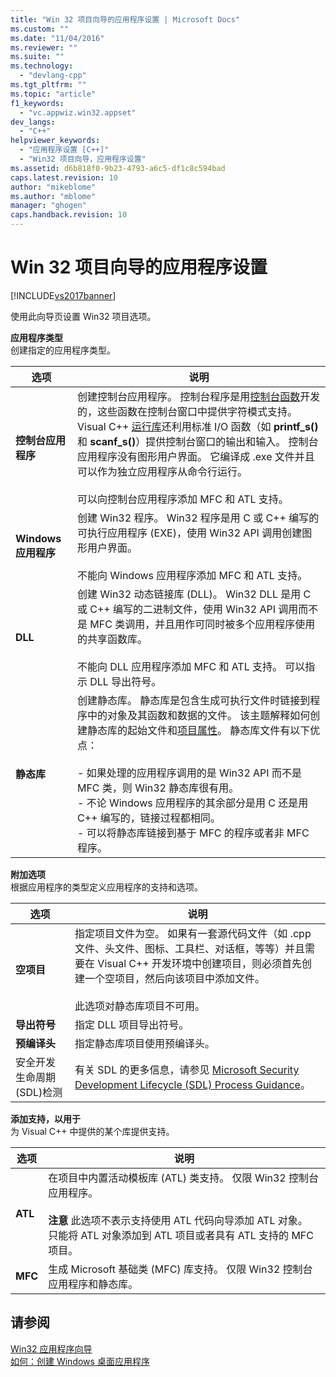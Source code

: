 ```yaml
---
title: "Win 32 项目向导的应用程序设置 | Microsoft Docs"
ms.custom: ""
ms.date: "11/04/2016"
ms.reviewer: ""
ms.suite: ""
ms.technology: 
  - "devlang-cpp"
ms.tgt_pltfrm: ""
ms.topic: "article"
f1_keywords: 
  - "vc.appwiz.win32.appset"
dev_langs: 
  - "C++"
helpviewer_keywords: 
  - "应用程序设置 [C++]"
  - "Win32 项目向导，应用程序设置"
ms.assetid: d6b818f0-9b23-4793-a6c5-df1c8c594bad
caps.latest.revision: 10
author: "mikeblome"
ms.author: "mblome"
manager: "ghogen"
caps.handback.revision: 10
---
```

# Win 32 项目向导的应用程序设置
[!INCLUDE[vs2017banner](../assembler/inline/includes/vs2017banner.md)]

使用此向导页设置 Win32 项目选项。  
  
 **应用程序类型**  
 创建指定的应用程序类型。  
  
|选项|说明|  
|--------|--------|  
|**控制台应用程序**|创建控制台应用程序。  控制台程序是用[控制台函数](https://msdn.microsoft.com/en-us/library/ms813137.aspx)开发的，这些函数在控制台窗口中提供字符模式支持。  Visual C\+\+ [运行库](../c-runtime-library/c-run-time-library-reference.md)还利用标准 I\/O 函数（如 **printf\_s\(\)** 和 **scanf\_s\(\)**）提供控制台窗口的输出和输入。  控制台应用程序没有图形用户界面。  它编译成 .exe 文件并且可以作为独立应用程序从命令行运行。<br /><br /> 可以向控制台应用程序添加 MFC 和 ATL 支持。|  
|**Windows 应用程序**|创建 Win32 程序。  Win32 程序是用 C 或 C\+\+ 编写的可执行应用程序 \(EXE\)，使用 Win32 API 调用创建图形用户界面。<br /><br /> 不能向 Windows 应用程序添加 MFC 和 ATL 支持。|  
|**DLL**|创建 Win32 动态链接库 \(DLL\)。  Win32 DLL 是用 C 或 C\+\+ 编写的二进制文件，使用 Win32 API 调用而不是 MFC 类调用，并且用作可同时被多个应用程序使用的共享函数库。<br /><br /> 不能向 DLL 应用程序添加 MFC 和 ATL 支持。  可以指示 DLL 导出符号。|  
|**静态库**|创建静态库。  静态库是包含生成可执行文件时链接到程序中的对象及其函数和数据的文件。  该主题解释如何创建静态库的起始文件和[项目属性](../ide/property-pages-visual-cpp.md)。  静态库文件有以下优点：<br /><br /> -   如果处理的应用程序调用的是 Win32 API 而不是 MFC 类，则 Win32 静态库很有用。<br />-   不论 Windows 应用程序的其余部分是用 C 还是用 C\+\+ 编写的，链接过程都相同。<br />-   可以将静态库链接到基于 MFC 的程序或者非 MFC 程序。|  
  
 **附加选项**  
 根据应用程序的类型定义应用程序的支持和选项。  
  
|选项|说明|  
|--------|--------|  
|**空项目**|指定项目文件为空。  如果有一套源代码文件（如 .cpp 文件、头文件、图标、工具栏、对话框，等等）并且需要在 Visual C\+\+ 开发环境中创建项目，则必须首先创建一个空项目，然后向该项目中添加文件。<br /><br /> 此选项对静态库项目不可用。|  
|**导出符号**|指定 DLL 项目导出符号。|  
|**预编译头**|指定静态库项目使用预编译头。|  
|安全开发生命周期 \(SDL\)检测|有关 SDL 的更多信息，请参见 [Microsoft Security Development Lifecycle \(SDL\)  Process Guidance](84aed186-1d75-4366-8e61-8d258746bopq)。|  
  
 **添加支持，以用于**  
 为 Visual C\+\+ 中提供的某个库提供支持。  
  
|选项|说明|  
|--------|--------|  
|**ATL**|在项目中内置活动模板库 \(ATL\) 类支持。  仅限 Win32 控制台应用程序。<br /><br /> **注意** 此选项不表示支持使用 ATL 代码向导添加 ATL 对象。  只能将 ATL 对象添加到 ATL 项目或者具有 ATL 支持的 MFC 项目。|  
|**MFC**|生成 Microsoft 基础类 \(MFC\) 库支持。  仅限 Win32 控制台应用程序和静态库。|  
  
## 请参阅  
 [Win32 应用程序向导](../windows/win32-application-wizard.md)   
 [如何：创建 Windows 桌面应用程序](../Topic/How%20to:%20Create%20a%20Windows%20Desktop%20Application.md)
